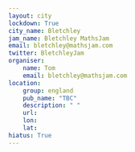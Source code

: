 ```yaml
---
layout: city                                           
lockdown: True
city_name: Bletchley
jam_name: Bletchley MathsJam
email: bletchley@mathsjam.com
twitter: BletchleyJam
organiser:
    name: Tom
    email: bletchley@mathsjam.com
location:
    group: england
    pub_name: "TBC"
    description: " "
    url: 
    lon: 
    lat: 
hiatus: True
---
```

